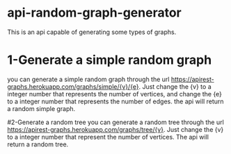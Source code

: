 # api-random-graph-generator
This is an api capable of generating some types of graphs.

# 1-Generate a simple random graph
you can generate a simple random graph through the url https://apirest-graphs.herokuapp.com/graphs/simple/{v}/{e}. Just change the {v} to a integer number that  represents the number of vertices, and change the {e} to a integer number that represents the number of edges. the api will return a random simple graph.

#2-Generate a random tree
you can generate a random tree through the url https://apirest-graphs.herokuapp.com/graphs/tree/{v}. Just change the {v} to a integer number that represent the number of vertices. The api will return a random tree.